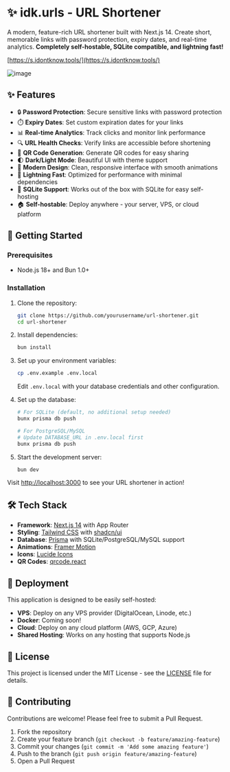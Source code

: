 # ✨ idk.urls - URL Shortener

A modern, feature-rich URL shortener built with Next.js 14. Create short, memorable links with password protection, expiry dates, and real-time analytics. **Completely self-hostable, SQLite compatible, and lightning fast!**

[https://s.idontknow.tools/](https://s.idontknow.tools/)

![image](https://github.com/user-attachments/assets/6af4c57b-ac39-4595-b010-56dd60d8ca8b)

## ✨ Features

- 🔒 **Password Protection**: Secure sensitive links with password protection
- ⏱️ **Expiry Dates**: Set custom expiration dates for your links
- 📊 **Real-time Analytics**: Track clicks and monitor link performance
- 🔍 **URL Health Checks**: Verify links are accessible before shortening
- 📱 **QR Code Generation**: Generate QR codes for easy sharing
- 🌓 **Dark/Light Mode**: Beautiful UI with theme support
- 🎨 **Modern Design**: Clean, responsive interface with smooth animations
- 🚀 **Lightning Fast**: Optimized for performance with minimal dependencies
- 💾 **SQLite Support**: Works out of the box with SQLite for easy self-hosting
- 🏠 **Self-hostable**: Deploy anywhere - your server, VPS, or cloud platform

## 🚀 Getting Started

### Prerequisites

- Node.js 18+ and Bun 1.0+

### Installation

1. Clone the repository:
   ```bash
   git clone https://github.com/yourusername/url-shortener.git
   cd url-shortener
   ```

2. Install dependencies:
   ```bash
   bun install
   ```

3. Set up your environment variables:
   ```bash
   cp .env.example .env.local
   ```
   Edit `.env.local` with your database credentials and other configuration.

4. Set up the database:
   ```bash
   # For SQLite (default, no additional setup needed)
   bunx prisma db push

   # For PostgreSQL/MySQL
   # Update DATABASE_URL in .env.local first
   bunx prisma db push
   ```

5. Start the development server:
   ```bash
   bun dev
   ```

Visit [http://localhost:3000](http://localhost:3000) to see your URL shortener in action!

## 🛠️ Tech Stack

- **Framework**: [Next.js 14](https://nextjs.org/) with App Router
- **Styling**: [Tailwind CSS](https://tailwindcss.com/) with [shadcn/ui](https://ui.shadcn.com/)
- **Database**: [Prisma](https://www.prisma.io/) with SQLite/PostgreSQL/MySQL support
- **Animations**: [Framer Motion](https://www.framer.com/motion/)
- **Icons**: [Lucide Icons](https://lucide.dev/)
- **QR Codes**: [qrcode.react](https://github.com/zpao/qrcode.react)


## 🚀 Deployment

This application is designed to be easily self-hosted:

- **VPS**: Deploy on any VPS provider (DigitalOcean, Linode, etc.)
- **Docker**: Coming soon!
- **Cloud**: Deploy on any cloud platform (AWS, GCP, Azure)
- **Shared Hosting**: Works on any hosting that supports Node.js

## 📝 License

This project is licensed under the MIT License - see the [LICENSE](LICENSE) file for details.

## 🤝 Contributing

Contributions are welcome! Please feel free to submit a Pull Request.

1. Fork the repository
2. Create your feature branch (`git checkout -b feature/amazing-feature`)
3. Commit your changes (`git commit -m 'Add some amazing feature'`)
4. Push to the branch (`git push origin feature/amazing-feature`)
5. Open a Pull Request
